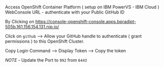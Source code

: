 Access OpenShift Container Platform ( setup on IBM PowerVS - IBM Cloud ) WebConsole URL - authenticate with your Public GitHub ID

By Clicking on https://console-openshift-console.apps.bpradipt-505b.161.156.154.131.nip.io/ 

Click on `github` --> Allow your GitHub handle to authenticate ( grant permissions ) to this OpenShift Cluster.

Copy Login Command --> Display Token --> Copy the token

*NOTE* - Update the Port to `992` from `6443`
